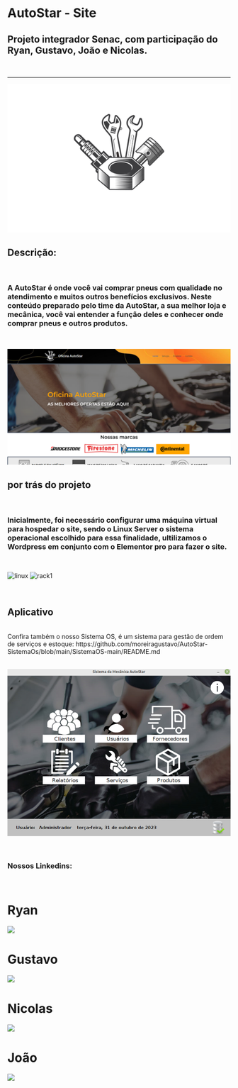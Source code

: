 #  AutoStar - Site
## Projeto integrador Senac, com participação do Ryan, Gustavo, João e Nicolas.
<br>
<hr>

![icone](logo.png)

## Descrição: 
<br>

<h3>A AutoStar é onde você vai comprar pneus com qualidade no atendimento e muitos outros benefícios exclusivos. Neste conteúdo preparado pelo time da AutoStar, a sua melhor loja e mecânica, você vai entender a função deles e conhecer onde comprar pneus e outros produtos.</h3>

<br>

![print 1](site.png)

## por trás do projeto
<br>

<H3> Inicialmente, foi necessário configurar uma máquina virtual para hospedar o site, sendo o Linux Server o sistema operacional escolhido para essa finalidade, ultilizamos o Wordpress em conjunto com o Elementor pro para fazer o site. </H3>
<br>

![linux](img/linux.png) ![rack1](img/rack1.png)

<br>

## Aplicativo
<br>
Confira também o nosso Sistema OS, é um sistema para gestão de ordem de serviços e estoque: 
https://github.com/moreiragustavo/AutoStar-SistemaOs/blob/main/SistemaOS-main/README.md
<br>

<br>

![sistemaos](principal.png)

<br>

### Nossos Linkedins: 

<br>

<h1> Ryan </h1>
<a href="https://www.linkedin.com/in/ryan-souto-175a0a270/" target="_blank"><img src="https://img.shields.io/badge/-LinkedIn-%230077B5?style=for-the-badge&logo=linkedin&logoColor=white" target="_blank"></a> 

<br>

<h1> Gustavo </h1>
<a href="https://www.linkedin.com/in/gustavo-cavalcante-085412299/" target="_blank"><img src="https://img.shields.io/badge/-LinkedIn-%230077B5?style=for-the-badge&logo=linkedin&logoColor=white" target="_blank"></a> 

<br>

<h1> Nicolas </h1>
<a href="https://www.linkedin.com/in/nicolas-martins-132779200/" target="_blank"><img src="https://img.shields.io/badge/-LinkedIn-%230077B5?style=for-the-badge&logo=linkedin&logoColor=white" target="_blank"></a> 

<br>

<h1> João </h1>
<a href="https://www.linkedin.com/in/jo%C3%A3o-barbosa-37b847299?trk=contact-info" target="_blank"><img src="https://img.shields.io/badge/-LinkedIn-%230077B5?style=for-the-badge&logo=linkedin&logoColor=white" target="_blank"></a> 
